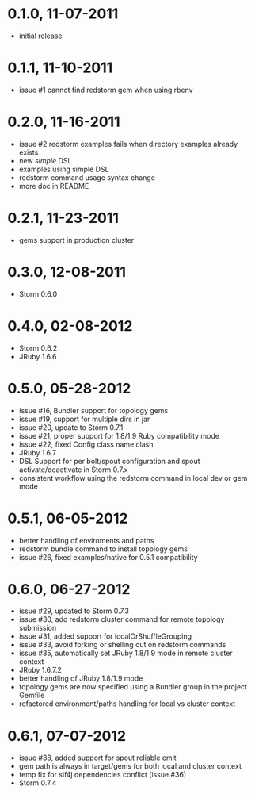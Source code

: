 # 0.1.0, 11-07-2011
- initial release

# 0.1.1, 11-10-2011
- issue #1 cannot find redstorm gem when using rbenv

# 0.2.0, 11-16-2011
- issue #2 redstorm examples fails when directory examples already exists
- new *simple* DSL
- examples using simple DSL
- redstorm command usage syntax change
- more doc in README

# 0.2.1, 11-23-2011
- gems support in production cluster

# 0.3.0, 12-08-2011
- Storm 0.6.0

# 0.4.0, 02-08-2012
- Storm 0.6.2
- JRuby 1.6.6

# 0.5.0, 05-28-2012
- issue #16, Bundler support for topology gems
- issue #19, support for multiple dirs in jar
- issue #20, update to Storm 0.7.1
- issue #21, proper support for 1.8/1.9 Ruby compatibility mode
- issue #22, fixed Config class name clash
- JRuby 1.6.7
- DSL Support for per bolt/spout configuration and spout activate/deactivate in Storm 0.7.x
- consistent workflow using the redstorm command in local dev or gem mode

# 0.5.1, 06-05-2012
- better handling of enviroments and paths
- redstorm bundle command to install topology gems
- issue #26, fixed examples/native for 0.5.1 compatibility

# 0.6.0, 06-27-2012
- issue #29, updated to Storm 0.7.3
- issue #30, add redstorm cluster command for remote topology submission
- issue #31, added support for localOrShuffleGrouping
- issue #33, avoid forking or shelling out on redstorm commands
- issue #35, automatically set JRuby 1.8/1.9 mode in remote cluster context
- JRuby 1.6.7.2
- better handling of JRuby 1.8/1.9 mode
- topology gems are now specified using a Bundler group in the project Gemfile
- refactored environment/paths handling for local vs cluster context

# 0.6.1, 07-07-2012
- issue #38, added support for spout reliable emit
- gem path is always in target/gems for both local and cluster context
- temp fix for slf4j dependencies conflict (issue #36)
- Storm 0.7.4

